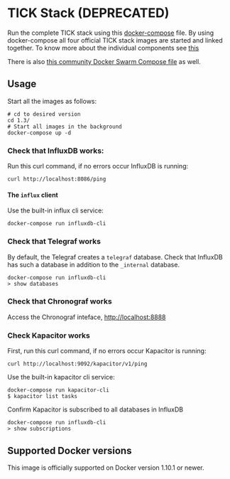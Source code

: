 # TICK Stack (DEPRECATED)

Run the complete TICK stack using this [docker-compose](https://docs.docker.com/compose/) file.
By using docker-compose all four official TICK stack images are started and linked together.
To know more about the individual components see [this](https://influxdata.com/)

There is also [this community Docker Swarm Compose file](https://gist.github.com/cdelaitre/85949d8b697359a319e30a678e23d8bd) as well.

## Usage

Start all the images as follows:

    # cd to desired version
    cd 1.3/
    # Start all images in the background
    docker-compose up -d

### Check that InfluxDB works:

Run this curl command, if no errors occur InfluxDB is running:

    curl http://localhost:8086/ping


#### The `influx` client

Use the built-in influx cli service:

    docker-compose run influxdb-cli

### Check that Telegraf works

By default, the Telegraf creates a `telegraf` database.
Check that InfluxDB has such a database in addition to the `_internal` database.

    docker-compose run influxdb-cli
    > show databases

### Check that Chronograf works

Access the Chronograf inteface, [http://localhost:8888](http://localhost:8888)

### Check Kapacitor works

First, run this curl command, if no errors occur Kapacitor is running:

    curl http://localhost:9092/kapacitor/v1/ping


Use the built-in kapacitor cli service:

    docker-compose run kapacitor-cli
    $ kapacitor list tasks

Confirm Kapacitor is subscribed to all databases in InfluxDB

    docker-compose run influxdb-cli
    > show subscriptions

## Supported Docker versions

This image is officially supported on Docker version 1.10.1 or newer.
